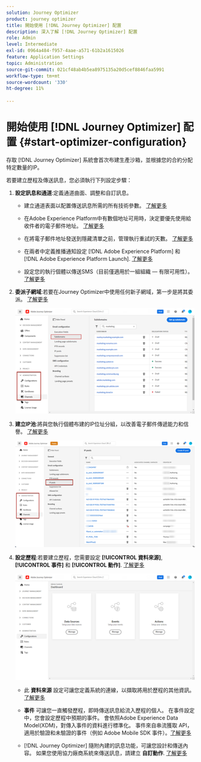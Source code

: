 ```yaml
---
solution: Journey Optimizer
product: journey optimizer
title: 開始使用 [!DNL Journey Optimizer] 配置
description: 深入了解 [!DNL Journey Optimizer] 配置
role: Admin
level: Intermediate
exl-id: 0964a484-f957-4aae-a571-61b2a1615026
feature: Application Settings
topic: Administration
source-git-commit: 021cf48ab4b5ea8975135a20d5cef8846faa5991
workflow-type: tm+mt
source-wordcount: '330'
ht-degree: 11%

---
```



# 開始使用 [!DNL Journey Optimizer] 配置 {#start-optimizer-configuration}

存取 [!DNL Journey Optimizer] 系統會首次布建生產沙箱，並根據您的合約分配特定數量的IP。

若要建立歷程及傳送訊息，您必須執行下列設定步驟：

1. **設定訊息和通道**:定義通道曲面、調整和自訂訊息。

   * 建立通道表面以配置傳送訊息所需的所有技術參數。 [了解更多](channel-surfaces.md)

   * 在Adobe Experience Platform中有數個地址可用時，決定要優先使用給收件者的電子郵件地址。 [了解更多](primary-email-addresses.md)

   * 在將電子郵件地址發送到隱藏清單之前，管理執行重試的天數。 [了解更多](manage-suppression-list.md)

   * 在兩者中定義推播通知設定 [!DNL Adobe Experience Platform] 和 [!DNL Adobe Experience Platform Launch]. [了解更多](../configuration/push-gs.md)

   <!--* Understand the push notification flow. [Learn more](../configuration/push-gs.md)-->

   * 設定您的執行個體以傳送SMS（目前僅適用於一組組織 — 有限可用性）。 [了解更多](sms-configuration.md)


1. **委派子網域**:若要在Journey Optimizer中使用任何新子網域，第一步是將其委派。 [了解更多](about-subdomain-delegation.md)

   ![](assets/subdomain.png)

1. **建立IP池**:將與您執行個體布建的IP位址分組，以改善電子郵件傳遞能力和信譽。 [了解更多](ip-pools.md)

   ![](assets/ip-pool.png)

1. **設定歷程**:若要建立歷程，您需要設定 **[!UICONTROL 資料來源]**, **[!UICONTROL 事件]** 和 **[!UICONTROL 動作]**. [了解更多](about-data-sources-events-actions.md)

   ![](assets/admin-menu.png)

   * 此 **資料來源** 設定可讓您定義系統的連線，以擷取將用於歷程的其他資訊。 [了解更多](../datasource/about-data-sources.md)

   * **事件** 可讓您一直觸發歷程，即時傳送訊息給流入歷程的個人。 在事件設定中，您會設定歷程中預期的事件。 會依照Adobe Experience Data Model(XDM)，對傳入事件的資料進行標準化。 事件來自串流獲取 API，適用於驗證和未驗證的事件（例如 Adobe Mobile SDK 事件）。[了解更多](../event/about-events.md)

   * [!DNL Journey Optimizer] 隨附內建的訊息功能，可讓您設計和傳送內容。 如果您使用協力廠商系統來傳送訊息，請建立 **自訂動作**. [了解更多](../action/action.md)
